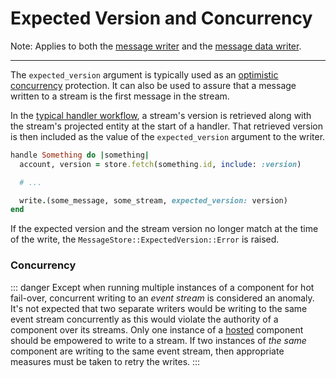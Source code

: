 # Expected Version and Concurrency

<div class="note custom-block">
  <p>
    Note: Applies to both the <a href="./message-writer.html">message writer</a> and the <a href="./message-data-writer.html">message data writer</a>.
  </p>
</div>

- - -

The `expected_version` argument is typically used as an [optimistic concurrency](https://en.wikipedia.org/wiki/Optimistic_concurrency_control) protection. It can also be used to assure that a message written to a stream is the first message in the stream.

In the [typical handler workflow](../handlers.html#typical-handler-workflow), a stream's version is retrieved along with the stream's projected entity at the start of a handler. That retrieved version is then included as the value of the `expected_version` argument to the writer.

``` ruby
handle Something do |something|
  account, version = store.fetch(something.id, include: :version)

  # ...

  write.(some_message, some_stream, expected_version: version)
end
```

If the expected version and the stream version no longer match at the time of the write, the `MessageStore::ExpectedVersion::Error` is raised.

### Concurrency

::: danger
Except when running multiple instances of a component for hot fail-over, concurrent writing to an _event stream_ is considered an anomaly. It's not expected that two separate writers would be writing to the same event stream concurrently as this would violate the authority of a component over its streams. Only one instance of a [hosted](/user-guide/component-host.md) component should be empowered to write to a stream. If two instances of _the same_ component are writing to the same event stream, then appropriate measures must be taken to retry the writes.
:::
